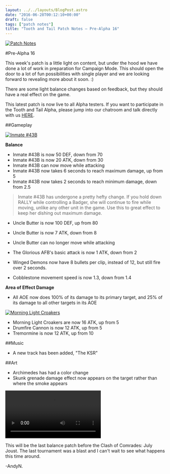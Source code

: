 ```yaml
---
layout: ../../layouts/BlogPost.astro
date: "2016-06-28T00:12:10+00:00"
draft: false
tags: ["patch notes"]
title: "Tooth and Tail Patch Notes – Pre-Alpha 16"
---
```


[![Patch Notes](http://i.imgur.com/s38tpsj.png "Patch Notes")](http://i.imgur.com/s38tpsj.png)

#Pre-Alpha 16

This week's patch is a little light on content, but under the hood we have done a lot of work in preparation for Campaign Mode. This should open the door to a lot of fun possibilities with single player and we are looking forward to revealing more about it soon. :)

There are some light balance changes based on feedback, but they should have a real effect on the game.

This latest patch is now live to all Alpha testers. If you want to participate in the Tooth and Tail Alpha, please jump into our chatroom and talk directly with us [HERE](http://www.pocketwatchgames.com/chat.html).

##Gameplay

[![Inmate #43B](http://i.imgur.com/PTWwX7H.png "Inmate #43B")](http://i.imgur.com/PTWwX7H.png)

**Balance**

- Inmate #43B is now 50 DEF, down from 70
- Inmate #43B is now 20 ATK, down from 30
- Inmate #43B can now move while attacking
- Inmate #43B now takes 6 seconds to reach maximum damage, up from 5
- Inmate #43B now takes 2 seconds to reach minimum damage, down from 2.5

> Inmate #43B has undergone a pretty hefty change. If you hold down RALLY while controlling a Badger, she will continue to fire while moving, unlike any other unit in the game. Use this to great effect to keep her dishing out maximum damage.

- Uncle Butter is now 100 DEF, up from 80
- Uncle Butter is now 7 ATK, down from 8
- Uncle Butter can no longer move while attacking

- The Glorious AFB's basic attack is now 1 ATK, down from 2
- Winged Demons now have 8 bullets per clip, instead of 12, but still fire over 2 seconds.
- Cobblestone movement speed is now 1.3, down from 1.4

**Area of Effect Damage**

- All AOE now does 100% of its damage to its primary target, and 25% of its damage to all other targets in its AOE

[![Morning Light Croakers](http://i.imgur.com/7tSqLso.png "Morning Light Croakers")](http://i.imgur.com/7tSqLso.png)

- Morning Light Croakers are now 16 ATK, up from 5
- Drumfire Cannon is now 12 ATK, up from 5
- Tremormine is now 12 ATK, up from 10

##Music

- A new track has been added, "The KSR"

##Art

- Archimedes has had a color change
- Skunk grenade damage effect now appears on the target rather than where the smoke appears

<div class="vid-box">
  <video src="https://zippy.gfycat.com/IncompleteFreeAbalone.webm" style="max-width:100%" autoplay loop></video></div>

This will be the last balance patch before the Clash of Comrades: July Joust. The last tournament was a blast and I can't wait to see what happens this time around.

-AndyN.
